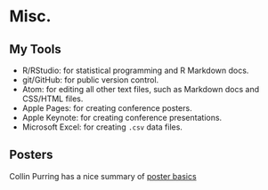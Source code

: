# Misc.

## My Tools

- R/RStudio: for statistical programming and R Markdown docs.
- git/GitHub: for public version control.
- Atom: for editing all other text files, such as Markdown docs and CSS/HTML files.
- Apple Pages: for creating conference posters.
- Apple Keynote: for creating conference presentations.
- Microsoft Excel: for creating `.csv` data files.

## Posters

Collin Purring has a nice summary of [poster basics](http://colinpurrington.com/tips/poster-design)
